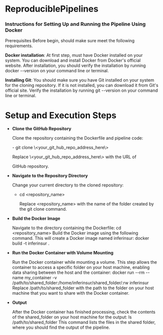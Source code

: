 # ReproduciblePipelines

### **Instructions for Setting Up and Running the Pipeline Using Docker**

Prerequisites Before begin, should make sure meet the following requirements.

**Docker installation**: At first step, must have Docker installed on your system. You can download and install Docker from Docker's official website. After installation, you should verify the installation by running docker --version on your command line or terminal.

**Installing Git**: You should make sure you have Git installed on your system for the cloning repository. If it is not installed, you can download it from Git's official site. Verify the installation by running git --version on your command line or terminal.

# Setup and Execution Steps

-   **Clone the GitHub Repository**

    Clone the repository containing the Dockerfile and pipeline code:

    \- git clone \\\<your_git_hub_repo_address_here\\\>

    Replace \\\<your_git_hub_repo_address_here\\\> with the URL of

    GitHub repository.


-   **Navigate to the Repository Directory**

    Change your current directory to the cloned repository:

    -   cd \<repository_name\>

        Replace \<repository_name\> with the name of the folder created by the git clone command.

-   **Build the Docker Image**

    Navigate to the directory containing the Dockerfile: cd <repository_name> Build the Docker image using the following command. This will create a Docker image named inferinsur: docker build -t inferinsur .

-   **Run the Docker Container with Volume Mounting**

    Run the Docker container while mounting a volume. This step allows the container to access a specific folder on your host machine, enabling data sharing between the host and the container: docker run --rm --name my_container -v /path/to/shared_folder:/home/inferinsur/shared_folder/:rw inferinsur Replace /path/to/shared_folder with the path to the folder on your host machine that you want to share with the Docker container.

-   **Output**

    After the Docker container has finished processing, check the contents of the shared_folder on your host machine for the output: ls /path/to/shared_folder This command lists the files in the shared folder, where you should find the output of the pipeline.
